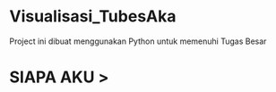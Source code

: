 # Visualisasi_TubesAka
Project ini dibuat menggunakan Python untuk memenuhi Tugas Besar 

# SIAPA AKU >
